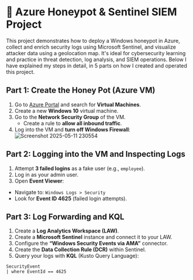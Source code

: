 # 🐝 Azure Honeypot & Sentinel SIEM Project

This project demonstrates how to deploy a Windows honeypot in Azure, collect and enrich security logs using Microsoft Sentinel, and visualize attacker data using a geolocation map. It's ideal for cybersecurity learning and practice in threat detection, log analysis, and SIEM operations. Below I have explained my steps in detail, in 5 parts on how I created and operated this project.

## Part 1: Create the Honey Pot (Azure VM)

1. Go to [Azure Portal](https://portal.azure.com) and search for **Virtual Machines**.
2. Create a new **Windows 10** virtual machine.
3. Go to the **Network Security Group** of the VM.
   - Create a rule to **allow all inbound traffic**.
4. Log into the VM and **turn off Windows Firewall**:
![Screenshot 2025-05-11 230554](https://github.com/user-attachments/assets/7b12933d-ee16-47ec-a062-180f80e2aa95)


## Part 2: Logging into the VM and Inspecting Logs

1. Attempt **3 failed logins** as a fake user (e.g., `employee`).
2. Log in as your admin user.
3. Open **Event Viewer**:
- Navigate to: `Windows Logs > Security`
- Look for **Event ID 4625** (failed login attempts).


## Part 3: Log Forwarding and KQL

1. Create a **Log Analytics Workspace (LAW)**.
2. Create a **Microsoft Sentinel** instance and connect it to your LAW.
3. Configure the **“Windows Security Events via AMA”** connector.
4. Create the **Data Collection Rule (DCR)** within Sentinel.
5. Query your logs with **KQL** (Kusto Query Language):
```kql
SecurityEvent
| where EventId == 4625
